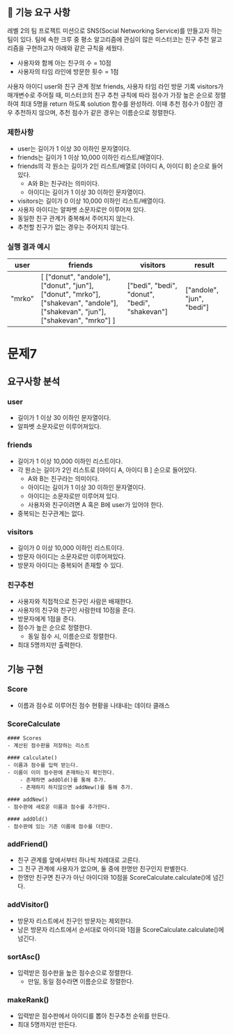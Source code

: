## 🚀 기능 요구 사항

레벨 2의 팀 프로젝트 미션으로 SNS(Social Networking Service)를 만들고자 하는 팀이 있다. 팀에 속한 크루 중 평소 알고리즘에 관심이 많은 미스터코는 친구 추천 알고리즘을 구현하고자 아래와 같은 규칙을 세웠다.

- 사용자와 함께 아는 친구의 수 = 10점
- 사용자의 타임 라인에 방문한 횟수 = 1점

사용자 아이디 user와 친구 관계 정보 friends, 사용자 타임 라인 방문 기록 visitors가 매개변수로 주어질 때, 미스터코의 친구 추천 규칙에 따라 점수가 가장 높은 순으로 정렬하여 최대 5명을 return 하도록 solution 함수를 완성하라. 이때 추천 점수가 0점인 경우 추천하지 않으며, 추천 점수가 같은 경우는 이름순으로 정렬한다.

### 제한사항

- user는 길이가 1 이상 30 이하인 문자열이다.
- friends는 길이가 1 이상 10,000 이하인 리스트/배열이다.
- friends의 각 원소는 길이가 2인 리스트/배열로 [아이디 A, 아이디 B] 순으로 들어있다.
    - A와 B는 친구라는 의미이다.
    - 아이디는 길이가 1 이상 30 이하인 문자열이다.
- visitors는 길이가 0 이상 10,000 이하인 리스트/배열이다.
- 사용자 아이디는 알파벳 소문자로만 이루어져 있다.
- 동일한 친구 관계가 중복해서 주어지지 않는다.
- 추천할 친구가 없는 경우는 주어지지 않는다.

### 실행 결과 예시

| user | friends | visitors | result |
| --- | --- | --- | --- |
| "mrko" | [ ["donut", "andole"], ["donut", "jun"], ["donut", "mrko"], ["shakevan", "andole"], ["shakevan", "jun"], ["shakevan", "mrko"] ] | ["bedi", "bedi", "donut", "bedi", "shakevan"] | ["andole", "jun", "bedi"] |

# 문제7
## 요구사항 분석
### user
 - 길이가 1 이상 30 이하인 문자열이다.
 - 알파벳 소문자로만 이루어져있다.

### friends
 - 길이가 1 이상 10,000 이하인 리스트이다.
 - 각 원소는 길이가 2인 리스트로 [아이디 A, 아이디 B ] 순으로 들어있다.
    - A와 B는 친구라는 의미이다.
    - 아이디는 길이가 1 이상 30 이하인 문자열이다.
    - 아이디는 소문자로만 이루어져 있다.
    - 사용자와 친구이려면 A 혹은 B에 user가 있어야 한다.
 - 중복되는 친구관계는 없다.

### visitors
 - 길이가 0 이상 10,000 이하인 리스트이다.
 - 방문자 아이디는 소문자로만 이루어져있다.
 - 방문자 아이디는 중복되어 존재할 수 있다.

### 친구추천
 - 사용자와 직접적으로 친구인 사람은 배재한다.
 - 사용자의 친구와 친구인 사람한테 10점을 준다.
 - 방문자에게 1점을 준다.
 - 점수가 높은 순으로 정렬한다.
    - 동일 점수 시, 이름순으로 정렬한다.
 - 최대 5명까지만 출력한다.

 ## 기능 구현
 ### Score
 - 이름과 점수로 이루어진 점수 현황을 나태내는 데이타 클래스

 ### ScoreCalculate
    #### Scores
    - 계산된 점수판을 저장하는 리스트

    #### calculate()
    - 이름과 점수를 입력 받는다.
    - 이름이 이미 점수판에 존재하는지 확인한다.
        - 존재하면 addOld()를 통해 추가.
        - 존재하지 하지않으면 addNew()를 통해 추가.

    #### addNew()
    - 점수판에 새로운 이름과 점수를 추가한다.

    #### addOld()
    - 점수판에 있는 기존 이름에 점수를 더한다.

 ### addFriend()
 - 친구 관계를 앞에서부터 하나씩 차례대로 고른다.
 - 그 친구 관계에 사용자가 없으며, 둘 중에 한명만 친구인지 판별한다.
 - 한명만 친구면 친구가 아닌 아이디와 10점을 ScoreCalculate.calculate()에 넘긴다.

 ### addVisitor()
 - 방문자 리스트에서 친구인 방문자는 제외한다.
 - 남은 방문자 리스트에서 순서대로 아이디와 1점을 ScoreCalculate.calculate()에 넘긴다.

 ### sortAsc()
 - 입력받은 점수판을 높은 점수순으로 정렬한다.
    - 만일, 동일 점수라면 이름순으로 정렬한다.

 ### makeRank()
 - 입력받은 점수판에서 아이디를 뽑아 친구추천 순위를 만든다.
 - 최대 5명까지만 만든다.